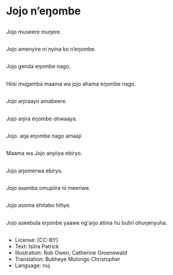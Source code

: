 # Jojo n’eŋombe

##
Jojo museere muŋere.

##
Jojo amenyire ni nyina ko n’eŋombe.

##
Jojo genda eŋombe nago.

##
Hiisi mugamba maama wa jojo ahama eŋombe nago.

##
Jojo aŋiraayo amabeere.

##
Jojo aŋira eŋombe ohwaaya.

##
Jojo. aŋa eŋombe nago amaaji

##
Maama wa Jojo anyiiya ebiryo.

##
Jojo aŋomerwa ebiryo.

##
Jojo asamba omupiira ni meeriwe.

##
Jojo asoma ehitabo hihye.

##
Jojo aseebula eŋombe yaawe ng'aŋo atiina hu buliri ohuŋenyuha.

##
* License: [CC-BY]
* Text: Isiira Patrick
* Illustration: Rob Owen, Catherine Groenewald
* Translation: Bukheye Mulongo Christopher
* Language: nuj
